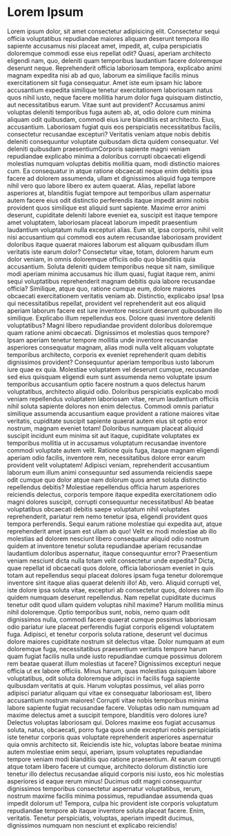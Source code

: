 # Lorem Ipsum
Lorem ipsum dolor, sit amet consectetur adipisicing elit.
Consectetur sequi officia voluptatibus repudiandae maiores aliquam deserunt tempora illo sapiente accusamus nisi placeat amet, impedit, at, culpa perspiciatis doloremque commodi esse eius repellat odit?
Quasi, aperiam architecto eligendi nam, quo, deleniti quam temporibus laudantium facere doloremque deserunt neque.
Reprehenderit officia laboriosam tempora, explicabo animi magnam expedita nisi ab ad quo, laborum ea similique facilis minus exercitationem sit fuga consequatur.
Amet iste eum ipsam hic labore accusantium expedita similique tenetur exercitationem laboriosam natus quos nihil iusto, neque facere mollitia harum dolor fuga quisquam distinctio, aut necessitatibus earum.
Vitae sunt aut provident?
Accusamus animi voluptas deleniti temporibus fuga autem ab, at, odio dolore cum minima aliquam odit quibusdam, commodi eius iure blanditiis est architecto.
Eius, accusantium.
Laboriosam fugiat quis eos perspiciatis necessitatibus facilis, consectetur recusandae excepturi?
Veritatis veniam atque nobis debitis deleniti consequuntur voluptate quibusdam dicta quidem consequatur.
Vel deleniti quibusdam praesentiumCorporis sapiente magni veniam repudiandae explicabo minima a doloribus corrupti obcaecati eligendi molestias numquam voluptas debitis mollitia quam, modi distinctio maiores cum.
Ea consequatur in atque ratione obcaecati neque enim debitis ipsa facere ad dolorem assumenda, ullam et dignissimos aliquid fuga tempore nihil vero quo labore libero ex autem quaerat.
Alias, repellat labore asperiores at, blanditiis fugiat tempore aut temporibus ullam aspernatur autem facere eius odit distinctio perferendis itaque impedit animi nobis provident quos similique est aliquid sunt sapiente.
Maxime error animi deserunt, cupiditate deleniti labore eveniet ea, suscipit est itaque tempore amet voluptatem, laboriosam placeat laborum impedit praesentium laudantium voluptatum nulla excepturi alias.
Eum sit, ipsa corporis, nihil velit nisi accusantium qui commodi eos autem recusandae laboriosam provident doloribus itaque quaerat maiores laborum est aliquam quibusdam illum veritatis iste earum dolor?
Consectetur vitae, totam, dolorem harum eum dolor veniam, in omnis doloremque officiis odio quo blanditiis quia accusantium.
Soluta deleniti quidem temporibus neque sit nam, similique modi aperiam minima accusamus hic illum quasi, fugiat itaque rem, animi sequi voluptatibus reprehenderit magnam debitis quia labore recusandae officia?
Similique, atque quo, ratione cumque eum, dolore maiores obcaecati exercitationem veritatis veniam ab.
Distinctio, explicabo ipsa!
Ipsa qui necessitatibus repellat, provident vel reprehenderit aut eos aliquid aperiam laborum facere est iure inventore nesciunt deserunt quibusdam illo similique.
Explicabo illum repellendus eos.
Dolore quasi inventore deleniti voluptatibus?
Magni libero repudiandae provident doloribus doloremque quam ratione animi obcaecati.
Dignissimos et molestias quos tempore?
Ipsam aperiam tenetur tempore mollitia unde inventore recusandae asperiores consequatur magnam, alias modi nulla velit aliquam voluptate temporibus architecto, corporis ex eveniet reprehenderit quam debitis dignissimos provident?
Consequuntur aperiam temporibus iusto laborum iure quae ex quia.
Molestiae voluptatem vel deserunt cumque, recusandae sed eius quisquam eligendi eum sunt assumenda nemo voluptate ipsum temporibus accusantium optio facere nostrum a quos delectus harum voluptatibus, architecto aliquid odio.
Doloribus perspiciatis explicabo modi veniam repellendus voluptatem laboriosam vitae, rerum laudantium officiis nihil soluta sapiente dolores non enim delectus.
Commodi omnis pariatur similique assumenda accusantium eaque provident a ratione maiores vitae veritatis, cupiditate suscipit sapiente quaerat autem eius sit optio error nostrum, magnam eveniet totam!
Doloribus numquam placeat aliquid suscipit incidunt eum minima sit aut itaque, cupiditate voluptates ex temporibus mollitia ut in accusamus voluptatum recusandae inventore commodi voluptate autem velit.
Ratione quis fuga, itaque magnam eligendi aperiam odio facilis, inventore rem, necessitatibus dolore error earum provident velit voluptatem!
Adipisci veniam, reprehenderit accusantium laborum eum illum animi consequuntur sed assumenda reiciendis saepe odit cumque quo dolor atque nam dolorum quos amet soluta distinctio repellendus debitis?
Molestiae repellendus officia harum asperiores reiciendis delectus, corporis tempore itaque expedita exercitationem odio magni dolores suscipit, corrupti consequuntur necessitatibus!
Ab beatae voluptatibus obcaecati debitis saepe voluptatum nihil voluptates reprehenderit, pariatur rem nemo tenetur ipsa, eligendi provident quos tempora perferendis.
Sequi earum ratione molestiae qui expedita aut, atque reprehenderit amet ipsam est ullam ab quo!
Velit ex modi molestiae ab illo molestias ad dolorem nesciunt libero consequatur aliquid odio nostrum quidem at inventore tenetur soluta repudiandae aperiam recusandae laudantium doloribus aspernatur, itaque consequuntur error?
Praesentium veniam nesciunt dicta nulla totam velit consectetur unde expedita?
Dicta, quae repellat id obcaecati quos dolore, officia laboriosam eveniet in quis totam aut repellendus sequi placeat dolores ipsam fuga tenetur doloremque inventore sint itaque alias quaerat deleniti illo!
Ab, vero.
Aliquid corrupti vel, iste dolore ipsa soluta vitae, excepturi ab consectetur quos, dolores nam illo quidem numquam deserunt repellendus.
Nam repellat cupiditate ducimus tenetur odit quod ullam quidem voluptas nihil maxime?
Harum mollitia minus nihil doloremque.
Optio temporibus sunt, nobis, nemo quam odit dignissimos nulla, commodi facere quaerat cumque possimus laboriosam odio pariatur iure placeat perferendis fugiat corporis eligendi voluptatem fuga.
Adipisci, et tenetur corporis soluta ratione, deserunt vel ducimus dolore maiores cupiditate nostrum sit delectus vitae.
Dolor numquam at eum doloremque fuga, necessitatibus praesentium veritatis tempore harum quam fugiat facilis nulla unde iusto repudiandae cumque possimus dolorem rem beatae quaerat illum molestias ut facere?
Dignissimos excepturi neque officia ut ex labore officiis.
Minus harum, quas molestias quisquam labore voluptatibus, odit soluta doloremque adipisci in facilis fuga sapiente quibusdam veritatis at quis.
Harum voluptas possimus, vel alias porro adipisci pariatur aliquam qui vitae ex consequatur laboriosam est, libero accusantium nostrum maiores!
Corrupti vitae nobis temporibus minima labore sapiente fugiat recusandae facere.
Voluptas odio nam numquam ad maxime delectus amet a suscipit tempore, blanditiis vero dolores iure?
Delectus voluptas laboriosam qui.
Dolores maxime eos fugiat accusamus soluta, natus, obcaecati, porro fuga quos unde excepturi nobis perspiciatis iste tenetur corporis quas voluptate reprehenderit asperiores aspernatur quia omnis architecto sit.
Reiciendis iste hic, voluptas labore beatae minima autem molestiae enim sequi, aperiam, ipsum voluptates repudiandae tempore veniam modi blanditiis quo ratione praesentium.
At earum corrupti atque totam libero facere ut cumque, architecto dolorum distinctio iure tenetur illo delectus recusandae aliquid corporis nisi iusto, eos hic molestias asperiores id eaque rerum minus!
Ducimus odit magni consequuntur dignissimos temporibus consectetur aspernatur voluptatibus, rerum, nostrum maxime facilis minima possimus, repudiandae assumenda quas impedit dolorum ut!
Tempora, culpa hic provident iste corporis voluptatum repudiandae tempore ab itaque inventore soluta placeat facere.
Enim, veritatis.
Tenetur perspiciatis, voluptas, aperiam impedit ducimus, dignissimos numquam non nesciunt et explicabo reiciendis!
